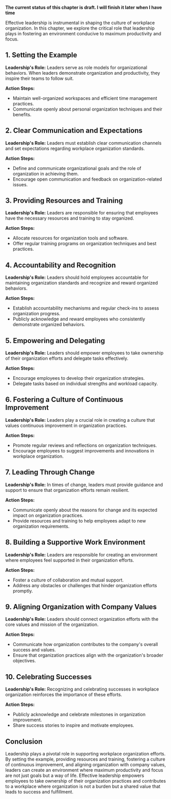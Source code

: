 **The current status of this chapter is draft. I will finish it later when I have time**

Effective leadership is instrumental in shaping the culture of workplace organization. In this chapter, we explore the critical role that leadership plays in fostering an environment conducive to maximum productivity and focus.

**1. Setting the Example**
--------------------------

**Leadership's Role:** Leaders serve as role models for organizational behaviors. When leaders demonstrate organization and productivity, they inspire their teams to follow suit.

**Action Steps:**

* Maintain well-organized workspaces and efficient time management practices.
* Communicate openly about personal organization techniques and their benefits.

**2. Clear Communication and Expectations**
-------------------------------------------

**Leadership's Role:** Leaders must establish clear communication channels and set expectations regarding workplace organization standards.

**Action Steps:**

* Define and communicate organizational goals and the role of organization in achieving them.
* Encourage open communication and feedback on organization-related issues.

**3. Providing Resources and Training**
---------------------------------------

**Leadership's Role:** Leaders are responsible for ensuring that employees have the necessary resources and training to stay organized.

**Action Steps:**

* Allocate resources for organization tools and software.
* Offer regular training programs on organization techniques and best practices.

**4. Accountability and Recognition**
-------------------------------------

**Leadership's Role:** Leaders should hold employees accountable for maintaining organization standards and recognize and reward organized behaviors.

**Action Steps:**

* Establish accountability mechanisms and regular check-ins to assess organization progress.
* Publicly acknowledge and reward employees who consistently demonstrate organized behaviors.

**5. Empowering and Delegating**
--------------------------------

**Leadership's Role:** Leaders should empower employees to take ownership of their organization efforts and delegate tasks effectively.

**Action Steps:**

* Encourage employees to develop their organization strategies.
* Delegate tasks based on individual strengths and workload capacity.

**6. Fostering a Culture of Continuous Improvement**
----------------------------------------------------

**Leadership's Role:** Leaders play a crucial role in creating a culture that values continuous improvement in organization practices.

**Action Steps:**

* Promote regular reviews and reflections on organization techniques.
* Encourage employees to suggest improvements and innovations in workplace organization.

**7. Leading Through Change**
-----------------------------

**Leadership's Role:** In times of change, leaders must provide guidance and support to ensure that organization efforts remain resilient.

**Action Steps:**

* Communicate openly about the reasons for change and its expected impact on organization practices.
* Provide resources and training to help employees adapt to new organization requirements.

**8. Building a Supportive Work Environment**
---------------------------------------------

**Leadership's Role:** Leaders are responsible for creating an environment where employees feel supported in their organization efforts.

**Action Steps:**

* Foster a culture of collaboration and mutual support.
* Address any obstacles or challenges that hinder organization efforts promptly.

**9. Aligning Organization with Company Values**
------------------------------------------------

**Leadership's Role:** Leaders should connect organization efforts with the core values and mission of the organization.

**Action Steps:**

* Communicate how organization contributes to the company's overall success and values.
* Ensure that organization practices align with the organization's broader objectives.

**10. Celebrating Successes**
-----------------------------

**Leadership's Role:** Recognizing and celebrating successes in workplace organization reinforces the importance of these efforts.

**Action Steps:**

* Publicly acknowledge and celebrate milestones in organization improvement.
* Share success stories to inspire and motivate employees.

**Conclusion**
--------------

Leadership plays a pivotal role in supporting workplace organization efforts. By setting the example, providing resources and training, fostering a culture of continuous improvement, and aligning organization with company values, leaders can create an environment where maximum productivity and focus are not just goals but a way of life. Effective leadership empowers employees to take ownership of their organization practices and contributes to a workplace where organization is not a burden but a shared value that leads to success and fulfillment.
